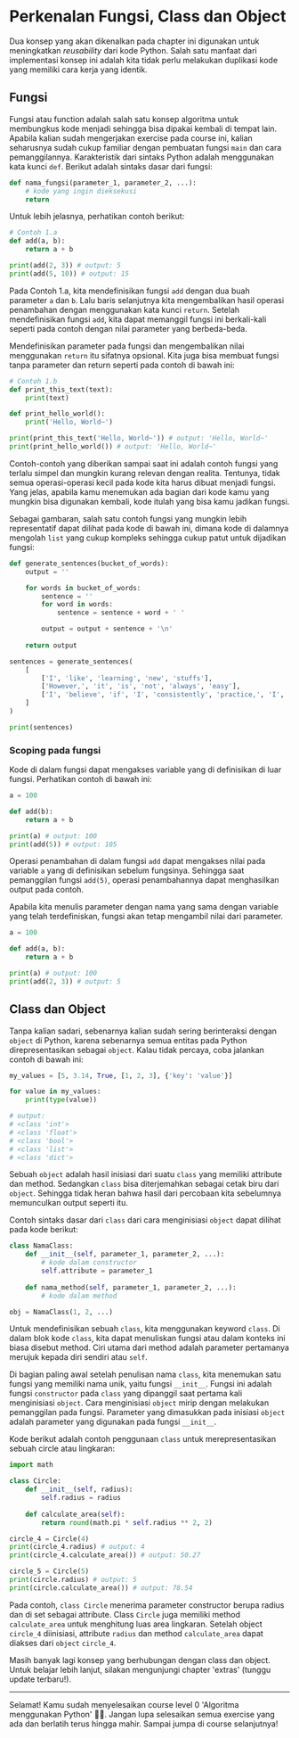 # Perkenalan Fungsi, Class dan Object

Dua konsep yang akan dikenalkan pada chapter ini digunakan untuk meningkatkan *reusability* dari kode Python. Salah satu manfaat dari implementasi konsep ini adalah kita tidak perlu melakukan duplikasi kode yang memiliki cara kerja yang identik.

## Fungsi

Fungsi atau function adalah salah satu konsep algoritma untuk membungkus kode menjadi sehingga bisa dipakai kembali di tempat lain. Apabila kalian sudah mengerjakan exercise pada course ini, kalian seharusnya sudah cukup familiar dengan pembuatan fungsi `main` dan cara pemanggilannya. Karakteristik dari sintaks Python adalah menggunakan kata kunci `def`. Berikut adalah sintaks dasar dari fungsi:

```python
def nama_fungsi(parameter_1, parameter_2, ...):
    # kode yang ingin dieksekusi
    return
```

Untuk lebih jelasnya, perhatikan contoh berikut:

```python
# Contoh 1.a
def add(a, b):
    return a + b

print(add(2, 3)) # output: 5
print(add(5, 10)) # output: 15
```

Pada Contoh 1.a, kita mendefinisikan fungsi `add` dengan dua buah parameter `a` dan `b`. Lalu baris selanjutnya kita mengembalikan hasil operasi penambahan dengan menggunakan kata kunci `return`. Setelah mendefinisikan fungsi `add`, kita dapat memanggil fungsi ini berkali-kali seperti pada contoh dengan nilai parameter yang berbeda-beda.

Mendefinisikan parameter pada fungsi dan mengembalikan nilai menggunakan `return` itu sifatnya opsional. Kita juga bisa membuat fungsi tanpa parameter dan return seperti pada contoh di bawah ini:

```python
# Contoh 1.b
def print_this_text(text):
    print(text)

def print_hello_world():
    print('Hello, World~')

print(print_this_text('Hello, World~')) # output: 'Hello, World~'
print(print_hello_world()) # output: 'Hello, World~'
```

Contoh-contoh yang diberikan sampai saat ini adalah contoh fungsi yang terlalu simpel dan mungkin kurang relevan dengan realita. Tentunya, tidak semua operasi-operasi kecil pada kode kita harus dibuat menjadi fungsi. Yang jelas, apabila kamu menemukan ada bagian dari kode kamu yang mungkin bisa digunakan kembali, kode itulah yang bisa kamu jadikan fungsi. 

Sebagai gambaran, salah satu contoh fungsi yang mungkin lebih representatif dapat dilihat pada kode di bawah ini, dimana kode di dalamnya mengolah `list` yang cukup kompleks sehingga cukup patut untuk dijadikan fungsi:

```python
def generate_sentences(bucket_of_words):
    output = ''

    for words in bucket_of_words:
        sentence = ''
        for word in words:
            sentence = sentence + word + ' '

        output = output + sentence + '\n'
    
    return output

sentences = generate_sentences(
    [
        ['I', 'like', 'learning', 'new', 'stuffs'],
        ['However,', 'it', 'is', 'not', 'always', 'easy'],
        ['I', 'believe', 'if', 'I', 'consistently', 'practice,', 'I', 'can', 'get', 'a', 'valuable', 'skill', 'faster']
    ]
)

print(sentences)
```

### Scoping pada fungsi

Kode di dalam fungsi dapat mengakses variable yang di definisikan di luar fungsi. Perhatikan contoh di bawah ini: 

```python
a = 100

def add(b):
    return a + b

print(a) # output: 100
print(add(5)) # output: 105
```

Operasi penambahan di dalam fungsi `add` dapat mengakses nilai pada variable `a` yang di definisikan sebelum fungsinya. Sehingga saat pemanggilan fungsi `add(5)`, operasi penambahannya dapat menghasilkan output pada contoh.

Apabila kita menulis parameter dengan nama yang sama dengan variable yang telah terdefiniskan, fungsi akan tetap mengambil nilai dari parameter.

```python
a = 100

def add(a, b):
    return a + b

print(a) # output: 100
print(add(2, 3)) # output: 5
```

## Class dan Object

Tanpa kalian sadari, sebenarnya kalian sudah sering berinteraksi dengan `object` di Python, karena sebenarnya semua entitas pada Python direpresentasikan sebagai `object`. Kalau tidak percaya, coba jalankan contoh di bawah ini:

```python
my_values = [5, 3.14, True, [1, 2, 3], {'key': 'value'}]

for value in my_values:
    print(type(value))

# output:
# <class 'int'>
# <class 'float'>
# <class 'bool'>
# <class 'list'>
# <class 'dict'>
```

Sebuah `object` adalah hasil inisiasi dari suatu `class` yang memiliki attribute dan method. Sedangkan `class` bisa diterjemahkan sebagai cetak biru dari `object`. Sehingga tidak heran bahwa hasil dari percobaan kita sebelumnya memunculkan output seperti itu.

Contoh sintaks dasar dari `class` dari cara menginisiasi `object` dapat dilihat pada kode berikut:

```python
class NamaClass:
    def __init__(self, parameter_1, parameter_2, ...):
        # kode dalam constructor
        self.attribute = parameter_1
    
    def nama_method(self, parameter_1, parameter_2, ...):
        # kode dalam method

obj = NamaClass(1, 2, ...)
```

Untuk mendefinisikan sebuah `class`, kita menggunakan keyword `class`. Di dalam blok kode `class`, kita dapat menuliskan fungsi atau dalam konteks ini biasa disebut method. Ciri utama dari method adalah parameter pertamanya merujuk kepada diri sendiri atau `self`. 

Di bagian paling awal setelah penulisan nama `class`, kita menemukan satu fungsi yang memiliki nama unik, yaitu fungsi `__init__`. Fungsi ini adalah fungsi `constructor` pada `class` yang dipanggil saat pertama kali menginisiasi `object`. Cara menginisiasi `object` mirip dengan melakukan pemanggilan pada fungsi. Parameter yang dimasukkan pada inisiasi `object` adalah parameter yang digunakan pada fungsi `__init__`.

Kode berikut adalah contoh penggunaan `class` untuk merepresentasikan sebuah circle atau lingkaran:

```python
import math

class Circle:
    def __init__(self, radius):
        self.radius = radius
    
    def calculate_area(self):
        return round(math.pi * self.radius ** 2, 2)

circle_4 = Circle(4)
print(circle_4.radius) # output: 4
print(circle_4.calculate_area()) # output: 50.27

circle_5 = Circle(5)
print(circle.radius) # output: 5
print(circle.calculate_area()) # output: 78.54
```

Pada contoh, `class Circle` menerima parameter constructor berupa radius dan di set sebagai attribute. Class `Circle` juga memiliki method `calculate_area` untuk menghitung luas area lingkaran. Setelah object `circle_4` diinisiasi, attribute `radius` dan method `calculate_area` dapat diakses dari `object` `circle_4`. 

Masih banyak lagi konsep yang berhubungan dengan class dan object. Untuk belajar lebih lanjut, silakan mengunjungi chapter 'extras' (tunggu update terbaru!). 

---

Selamat! Kamu sudah menyelesaikan course level 0 'Algoritma menggunakan Python' 🎉🎉. Jangan lupa selesaikan semua exercise yang ada dan berlatih terus hingga mahir. Sampai jumpa di course selanjutnya!